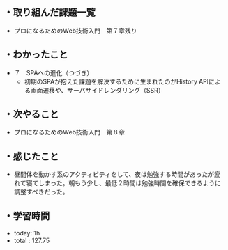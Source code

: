 ## ・取り組んだ課題一覧
- プロになるためのWeb技術入門　第７章残り
## ・わかったこと
 - ７　SPAへの進化（つづき）
   - 初期のSPAが抱えた課題を解決するために生まれたのがHistory APIによる画面遷移や、サーバサイドレンダリング（SSR）

## ・次やること
- プロになるためのWeb技術入門　第８章
## ・感じたこと
- 昼間体を動かす系のアクティビティをして、夜は勉強する時間があったが疲れて寝てしまった。朝もう少し、最低２時間は勉強時間を確保できるように調整すべきだった。

## ・学習時間
- today:  1h
- total  : 127.75 